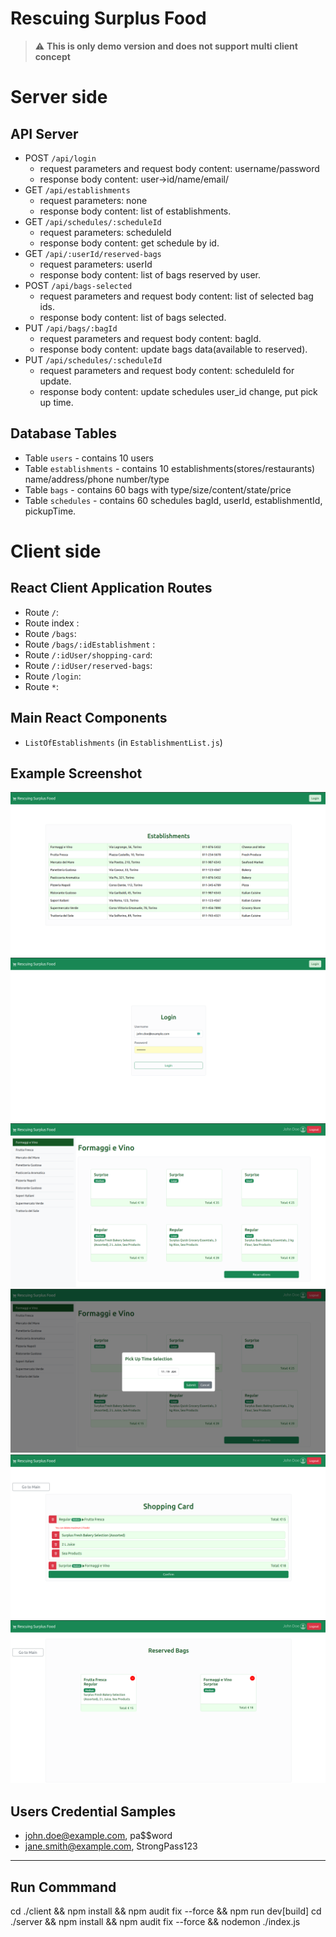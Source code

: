 # Rescuing Surplus Food

> :warning: **This is only demo version and does not support multi client concept**

# Server side

## API Server

- POST `/api/login`
  - request parameters and request body content: username/password
  - response body content: user->id/name/email/
- GET `/api/establishments`
  - request parameters: none
  - response body content: list of establishments.
- GET `/api/schedules/:scheduleId`
  - request parameters: scheduleId
  - response body content: get schedule by id.
- GET `/api/:userId/reserved-bags`
  - request parameters: userId
  - response body content: list of bags reserved by user.
- POST `/api/bags-selected`
  - request parameters and request body content: list of selected bag ids.
  - response body content: list of bags selected.
- PUT `/api/bags/:bagId`
  - request parameters and request body content: bagId.
  - response body content: update bags data(available to reserved).
- PUT `/api/schedules/:scheduleId`
  - request parameters and request body content: scheduleId for update.
  - response body content: update schedules user_id change, put pick up time.

## Database Tables

- Table `users` - contains 10 users
- Table `establishments` - contains 10 establishments(stores/restaurants) name/address/phone number/type
- Table `bags` - contains 60 bags with type/size/content/state/price
- Table `schedules` - contains 60 schedules bagId, userId, establishmentId, pickupTime.

# Client side


## React Client Application Routes

- Route `/`: <Layout user={user} setUser={setUser} show={show} />
- Route index : <EstablishmentList establishments={establishments} user={user} setTitle={setTitle} orders={orders} />
- Route `/bags`: <BagsPage establishments={establishments} user={user} setTitle={setTitle} setBags={setBags} />
- Route `/bags/:idEstablishment` : <BagsList bags={bags} title={title} user={user} setOrders={setOrders} setEstablishments={setEstablishments} establishments={establishments} orders={orders} />
- Route `/:idUser/shopping-card`: <ShoppingCard orders={orders} setOrders={setOrders} establishments={establishments} setEstablishments={setEstablishments} user={user} setShow={setShow} show={show}/>
- Route `/:idUser/reserved-bags`: <ReservedBags user={user} />
- Route `/login`: <Login setUser={setUser} />
- Route `*`: <PageNotFound />


## Main React Components

- `ListOfEstablishments` (in `EstablishmentList.js`)

## Example Screenshot

![Screenshot](./img/establishments.png)
![Screenshot](./img/login.png)
![Screenshot](./img/bags.png)
![Screenshot](./img/pickup_time.png)
![Screenshot](./img/shopping_card.png)
![Screenshot](./img/reserved_bags.png)

## Users Credential Samples

- john.doe@example.com, pa$$word 
- jane.smith@example.com, StrongPass123
___
## Run Commmand

cd ./client && npm install && npm audit fix --force && npm run dev[build]
cd ./server && npm install && npm audit fix --force && nodemon ./index.js
